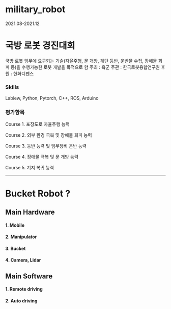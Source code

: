 # military_robot
2021.08-2021.12

# 국방 로봇 경진대회
국방 로봇 임무에 요구되는 기술(자율주행, 문 개방, 계단 등반, 운반물 수집, 장애물 회피 등)을 수행가능한 로봇 개발을 목적으로 함
주최 : 육군 
주관 : 한국로봇융합연구원
후원 : 한화디펜스

### Skills
 Labiew, Python, Pytorch, C++, ROS, Arduino

### 평가항목
Course 1. 포장도로 자율주행 능력

Course 2. 외부 환경 극복 및 장애물 회피 능력

Course 3. 등반 능력 및 임무장비 운반 능력

Course 4. 장애물 극복 및 문 개방 능력

Course 5. 기지 복귀 능력

---

# Bucket Robot ?

## Main Hardware
#### 1. Mobile

#### 2. Manipulator

#### 3. Bucket

#### 4. Camera, Lidar

## Main Software

#### 1. Remote driving

#### 2. Auto driving
